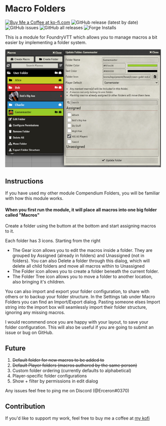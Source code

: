 # Macro Folders
<a href='https://ko-fi.com/T6T44L01B' target='_blank'><img height='35' style='border:0px;height:35px;' src='https://cdn.ko-fi.com/cdn/kofi5.png?v=2' border='0' alt='Buy Me a Coffee at ko-fi.com' /></a>  ![GitHub release (latest by date)](https://img.shields.io/github/v/release/earlSt1/vtt-macro-folders) ![GitHub issues](https://img.shields.io/github/issues/earlSt1/vtt-macro-folders) ![GitHub all releases](https://img.shields.io/github/downloads/earlSt1/vtt-macro-folders/total) ![Forge Installs](https://img.shields.io/badge/dynamic/json?label=Forge%20Installs&query=package.installs&suffix=%25&url=https%3A%2F%2Fforge-vtt.com%2Fapi%2Fbazaar%2Fpackage%2Fmacro-folders)

This is a module for FoundryVTT which allows you to manage macros a bit easier by implementing a folder system.

![](./example.PNG)

## Instructions
If you have used my other module Compendium Folders, you will be familiar with how this module works.

#### When you first run the module, it will place all macros into one big folder called "Macros"
Create a folder using the buttom at the bottom and start assigning macros to it.

Each folder has 3 icons. Starting from the right
- The Gear icon allows you to edit the macros inside a folder. They are grouped by Assigned (already in folders) and Unassigned (not in folders). You can also Delete a folder through this dialog, which will delete all child folders and move all macros within to Unassigned
- The Folder icon allows you to create a folder beneath the current folder. 
- The Folder Tree icon allows you to move a folder to another location, also bringing it's children.

You can also import and export your folder configuration, to share with others or to backup your folder structure. In the Settings tab under Macro Folders you can find an Import/Export dialog. Pasting someone elses Import string into the import box will seamlessly import their folder structure, ignoring any missing macros.

I would recommend once you are happy with your layout, to save your folder configuration. This will also be useful if you are going to submit an issue or bug on GitHub.

## Future

1. ~~Default folder for new macros to be added to~~
2. ~~Default Player folders (macros authored by the same person)~~
3. Custom folder ordering (currently defaults to alphabetical)
4. Player-specific folder configurations
5. Show + filter by permissions in edit dialog

Any issues feel free to ping me on Discord (@Erceron#0370)

## Contribution
If you'd like to support my work, feel free to buy me a coffee at [my kofi](https://ko-fi.com/erceron)

